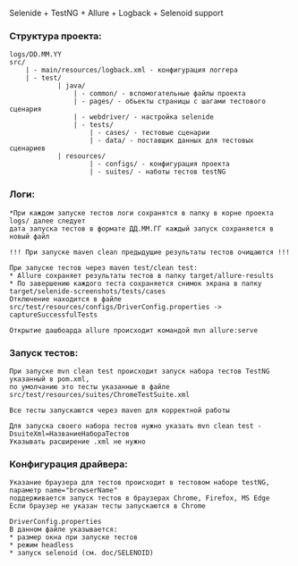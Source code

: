 Selenide + TestNG + Allure + Logback + Selenoid support

### Структура проекта:
    logs/DD.MM.YY
    src/
        | - main/resources/logback.xml - конфигурация логгера
        | - test/
                | java/
                    | - common/ - вспомогательные файлы проекта
                    | - pages/ - обьекты страницы с шагами тестового сценария
                    | - webdriver/ - настройка selenide
                    | - tests/
                        | - cases/ - тестовые сценарии
                        | - data/ - поставщик данных для тестовых сценариев
                | resources/
                        | - configs/ - конфигурация проекта
                        | - suites/ - наботы тестов testNG
                        
### Логи:
    *При каждом запуске тестов логи сохранятся в папку в корне проекта logs/ далее следует 
    дата запуска тестов в формате ДД.ММ.ГГ каждый запуск сохраняется в новый файл

    !!! При запуске maven clean предыдущие результаты тестов очищаются !!!

    При запуске тестов через maven test/clean test:
    * Allure сохраняет результаты тестов в папку target/allure-results
    * По завершению каждого теста сохраняется снимок экрана в папку target/selenide-screenshots/tests/cases
    Отключение находится в файле src/test/resources/configs/DriverConfig.properties -> captureSuccessfulTests

    Открытие дашбоарда allure происходит командой mvn allure:serve

### Запуск тестов:
    При запуске mvn clean test происходит запуск набора тестов TestNG указанный в pom.xml,
    по умолчанию это тесты указанные в файле src/test/resources/suites/ChromeTestSuite.xml
    
    Все тесты запускаются через maven для корректной работы

    Для запуска своего набора тестов нужно указать mvn clean test -DsuiteXml=НазваниеНабораТестов
    Указывать расширение .xml не нужно

### Конфигурация драйвера:
    Указание браузера для тестов происходит в тестовом наборе testNG, параметр name="browserName"
    поддерживается запуск тестов в браузерах Chrome, Firefox, MS Edge
    Если браузер не указан тесты запускаются в Chrome

    DriverConfig.properties
    В данном файле указывается:
    * размер окна при запуске тестов
    * режим headless
    * запуск selenoid (см. doc/SELENOID)

     